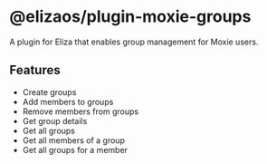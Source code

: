 # @elizaos/plugin-moxie-groups

A plugin for Eliza that enables group management for Moxie users.

## Features

- Create groups
- Add members to groups
- Remove members from groups
- Get group details
- Get all groups
- Get all members of a group
- Get all groups for a member
